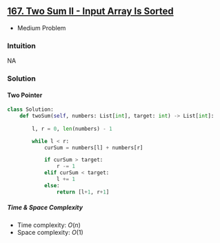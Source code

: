 ## [167. Two Sum II - Input Array Is Sorted](https://leetcode.com/problems/two-sum-ii-input-array-is-sorted/description/)
*  Medium Problem

### Intuition
NA

### Solution
#### Two Pointer
```py
class Solution:
    def twoSum(self, numbers: List[int], target: int) -> List[int]:
        
        l, r = 0, len(numbers) - 1

        while l < r:
            curSum = numbers[l] + numbers[r]

            if curSum > target:
                r -= 1
            elif curSum < target:
                l += 1       
            else:
                return [l+1, r+1]
```
##### Time & Space Complexity
* Time complexity: $O(n)$
* Space complexity: $O(1)$


